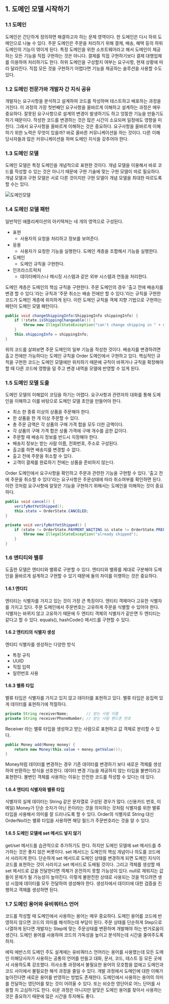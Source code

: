 ## 1. 도메인 모델 시작하기

### 1.1 도메인

도메인은 간단하게 정의하면 해결하고자 하는 문제 영역이다. 한 도메인은 다시 하위 도메인으로 나눌 수 있다. 주문 도메인은 주문을 처리하기 위해 결제, 배송, 혜택 등의 하위 도메인의 기능이 엮이게 된다.
특정 도메인을 위한 소프트웨어라고 해서 도메인이 제공하는 모든 기능을 직접 구현하는 것은 아니다. 결제를 직접 구현하기보다 결제 대행업체를 이용하여 처리하기도 한다.
하위 도메인을 구성할지 여부는 요구사항, 현재 상황에 따라 달라진다. 직접 모든 것을 구현하기 어렵다면 기능을 제공하는 솔루션을 사용할 수도 있다. 

### 1.2 도메인 전문가와 개발자 간 지식 공유

개발자는 요구사항을 분석하고 설계하여 코드를 작성하며 테스트하고 배포하는 과정을 거친다. 이 과정의 가장 첫번째인 요구사항을 올바르게 이해하고 설계하는 과정은 매우 중요하다.
잘못된 요구사항으로 설계의 변경이 발생하기도 하고 엉뚱한 기능을 만들기도 하기 때문이다. 작성한 코드를 변경하는 것은 많은 시간이 소요되며 일정에도 영향을 미친다. 그래서 요구사항을 올바르게 이해하는 것은 중요하다.
요구사항을 올바르게 이해하기 위한 노력은 무엇이 있을까? 바로 올바른 커뮤니케이션을 하는 것이다. 다른 이해당사자들과 많은 커뮤니케이션을 하며 도메인 지식을 갖추어야 한다.

### 1.3 도메인 모델

도메인 모델은 특정 도메인을 개념적으로 표현한 것이다. 개념 모델을 이용해서 바로 코드를 작성할 수 있는 것은 아니기 때문에 구현 기술에 맞는 구현 모델이 따로 필요하다.
개념 모델과 구현 모델은 서로 다른 것이지만 구현 모델이 개념 모델을 최대한 따르도록 할 수는 있다.

![도메인모델](/src/main/resources/static/images/domain.png)

### 1.4 도메인 모델 패턴

일반적인 애플리케이션의 아키텍쳐는 네 개의 영역으로 구성된다.

- 표현
  - 사용자의 요청을 처리하고 정보를 보여준다.
- 응용
  - 사용자가 요청한 기능을 실행한다. 도메인 계층을 조합해서 기능을 실행한다.
- 도메인
  - 도메인 규칙을 구현한다.
- 인프라스트럭처
  - 데이터베이스나 메시징 시스템과 같은 외부 시스템과 연동을 처리한다.

도메인 계층은 도메인의 핵심 규칙을 구현한다. 주문 도메인의 경우 '출고 전에 배송지를 변경 할 수 있다.'라는 규칙과 '주문 취소는 배송 전에만 할 수 있다.'라는 규칙을 구현한 코드가 도메인 계층에 위치하게 된다.
이런 도메인 규칙을 객체 지향 기법으로 구현하는 패턴이 도메인 모델 패턴이다.

```java
public void changeShippingInfo(ShippingInfo shippingInfo) {
    if (!state.isShippingChangeable()) {
        throw new IllegalStateException("can't change shipping in " + state);
    }
    this.shippingInfo = shippingInfo;
}
```

위의 코드를 살펴보면 주문 도메인의 일부 기능을 작성한 것이다. 배송지를 변경하려면 출고 전에만 가능하다는 도메인 규칙을 Order 도메인에서 구현하고 있다.
핵심적인 규칙을 구현한 코드는 도메인 모델에만 위치하기 때문에 규칙이 바뀌거나 규칙을 확장해야 할 때 다른 코드에 영향을 덜 주고 변경 내역을 모델에 반영할 수 있게 된다.

### 1.5 도메인 모델 도출

도메인 모델의 이해없이 코딩을 하기는 어렵다. 요구사항과 관련자의 대화를 통해 도메인을 이해하고 이를 바탕으로 도메인 모델 초안을 만들어야 한다.

- 최소 한 종류 이상의 상품을 주문해야 한다.
- 한 상품을 한 개 이상 주문할 수 있다.
- 총 주문 금액은 각 상품의 구매 가격 합을 모두 더한 금액이다.
- 각 상품의 구매 가격 합은 상품 가격에 구매 개수를 곱한 값이다.
- 주문할 때 배송지 정보를 반드시 지정해야 한다.
- 배송지 정보는 받는 사람 이름, 전화번호, 주소로 구성된다.
- 출고를 하면 배송지를 변경할 수 없다.
- 출고 전에 주문을 취소할 수 있다.
- 고객이 결제를 완료하기 전에는 상품을 준비하지 않는다.

Order 도메인에서 요구사항을 확인하고 주문과 관련한 기능을 구현할 수 있다. '출고 전에 주문을 취소할 수 있다'라는 요구사항은 주문상태에 따라 취소여부를 확인하면 된다.
이런 것처럼 요구사항에 알맞은 기능을 구현하기 위해서는 도메인을 이해하는 것이 중요하다.

```java
public void cancel() {
    verifyNotYetShipped();
    this.state = OrderState.CANCELED;
}

private void verifyNotYetShipped() {
    if (state != OrderState.PAYMENT_WAITING && state != OrderState.PREPARING) {
        throw new IllegalStateException("already shipped");
    }
}
```

### 1.6 엔티티와 밸류

도출한 모델은 엔티티와 밸류로 구분할 수 있다. 엔티티와 밸류를 제대로 구분해야 도메인을 올바르게 설계하고 구현할 수 있기 때문에 둘의 차이를 이행하는 것은 중요하다.

#### 1.6.1 엔티티

엔티티는 식별자를 가지고 있는 것이 가장 큰 특징이다. 엔티티 객체마다 고유한 식별자를 가지고 있다. 주문 도메인에서 주문번호는 고유하게 주문을 식별할 수 있어야 한다.
식별자는 바뀌지 않고 고유하기 때문에 두 엔티티 객체의 식별자가 같은면 두 엔티티는 같다고 할 수 있다. equals(), hashCode() 메서드를 구현할 수 있다.

#### 1.6.2 엔티티의 식별자 생성

엔티티 식별자를 생성하는 다양한 방식
- 특정 규칙
- UUID
- 직접 입력
- 일련번호 사용

#### 1.6.3 밸류 타입

밸류 타입은 식별자를 가지고 있지 않고 데이터를 표현하고 있다. 밸류 타입은 응집력 있게 데이터를 표현하기에 적절하다.

```java
private String receiverName;        // 받는 사람 이름
private String receiverPhoneNumber; // 받는 사람 핸드폰 번호
```

Receiver 라는 밸류 타입을 생성하고 받는 사람으로 표현하고 값 객체로 분리할 수 있다.

```java
public Money add(Money money) {
    return new Money(this.value + money.getValue());
}
```

Money처럼 데이터를 변경하는 경우 기존 데이터를 변경하기 보다 새로운 객체를 생성하여 반환하는 방식을 선호한다. 데이터 변경 기능을 제공하지 않는 타입을 불변이라고 표현한다.
불변인 객체를 사용하는 이유는 안전한 코드를 작성할 수 있다는 데 있다. 

#### 1.6.4 엔티티 식별자와 밸류 타입

식별자의 실제 데이터는 String 같은 문자열로 구성된 경우가 많다. (신용카드 번호, 이메일) Money가 단순 숫자가 아닌 돈이라는 것을 의미하는 것처럼 식별자를 위한 밸류 타입을 사용해서 의미를 잘 드러나도록 할 수 있다.
Order의 식별자로 String 대신 OrderNo라는 밸류 타입을 사용하면 해당 필드가 주문번호라는 것을 알 수 있다.

#### 1.6.5 도메인 모델에 set 메서드 넣지 않기

get/set 메서드를 습관적으로 추가하기도 한다. 하지만 도메인 모델에 set 메서드를 추가하는 것은 좋지 않은 버릇이다. set 메서드는 도메인의 핵심 개념이나 의도를 코드에서 사라지게 한다.
단순하게 set 메서드로 도메인 상태를 변경하게 되면 도메인 지식이 코드를 표현하는 것이 사라지고 set 메서드로 도배될 것이다. 그리고 객체를 생성할 때 set 메서드로 값을 전달한다면 객체가 온전하지 못할 가능성이 있다.
null로 채워지는 값들이 문제가 될 가능성이 높아진다. 이렇게 불완전한 상태로 사용되는 것을 막으려면 생성 시점에 데이터를 모두 전달하여 생성해야 한다. 생성자에서 데이터에 대한 검증을 진행하고 객체를 생성하면 된다. 

### 1.7 도메인 용어와 유비쿼터스 언어

코드를 작성할 때 도메인에서 사용하는 용어는 매우 중요하다. 도메인 용어를 코드에 반영하지 않으면 코드의 의미를 해석하는데 부담이 된다.
주문 상태를 단순하게 Step으로 나열하게 된다면 개발자는 Step에 맞는 주문상태를 변환하며 개발해야 하는 번거로움이 생긴다. 도메인 용어를 사용하여 코드의 가독성을 높이고 분석하는데 시간을 줄여주도록 하자.

에릭 에반스의 도메인 주도 설계에는 유비쿼터스 언어라는 용어를 사용했는데 모든 도메인 이해당사자가 사용하는 공통의 언어를 만들고 대화, 문서, 코드, 테스트 등 모든 곳에서 사용하도록 강조했다.
의사소통 과정에서 불필요한 용어의 모호함을 없애고 도메인과 코드 사이에서 불필요한 해석 과정을 줄일 수 있다. 개발 과정에서 도메인에 대한 이해가 높아진다면 새로운 용어를 반영하는 방법도 존재한다.
도메인에서 사용하는 용어의 의미를 전달하는 영단어를 찾는 것이 어려울 수 있다. 또는 비슷한 영단어로 어느 단어를 사용할 지 고심하기도 한다. 쉬운 과정은 아니지만 알맞은 도메인 용어를 찾아서 사용하는 것은 중요하기 때문에 많은 시간을 투자해도 좋다.
